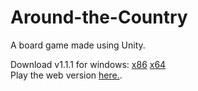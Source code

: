 # Around-the-Country
A board game made using Unity.
<br/>

Download v1.1.1 for windows: [x86](https://drive.google.com/uc?export=download&id=1fVF3WW8iTdyNBZ4wo4vQDfg4bFNXi5nq) [x64](https://drive.google.com/uc?export=download&id=1P3Ipas6cYqS0FASXkng1FLNdu-FU6ycm)</br>
Play the web version [here.](https://soppydart.itch.io/around-the-country).
